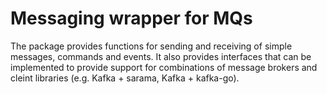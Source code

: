 # Messaging wrapper for MQs

The package provides functions for sending and receiving of simple messages, commands and events. 
It also provides interfaces that can be implemented to provide support for combinations of message 
brokers and cleint libraries (e.g. Kafka + sarama, Kafka + kafka-go).
